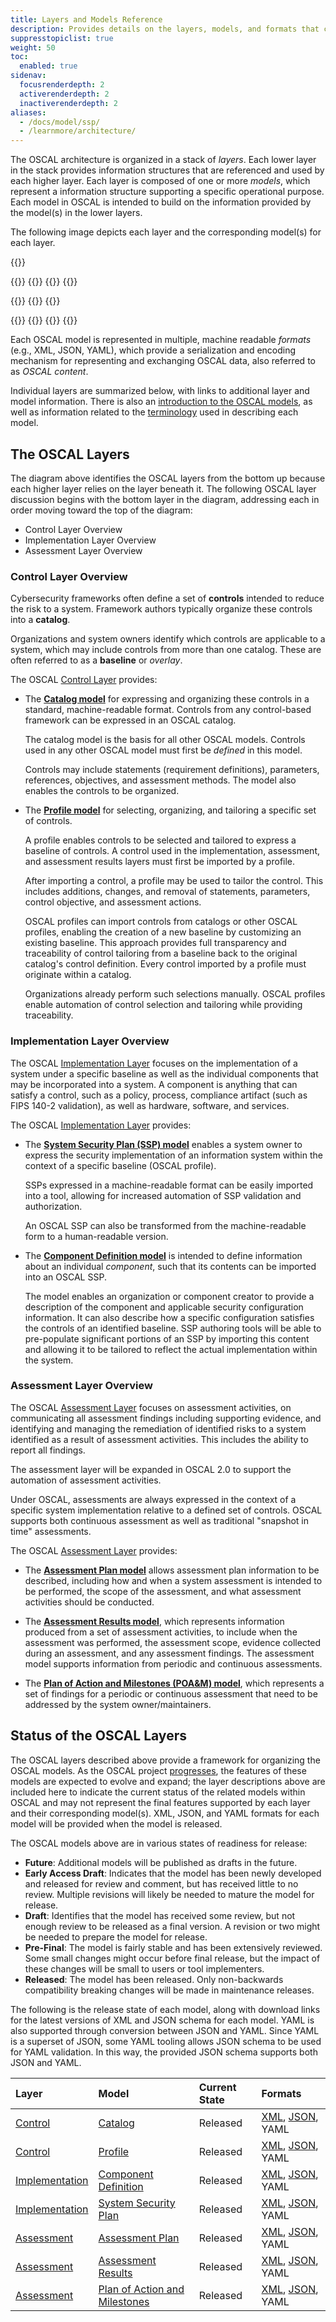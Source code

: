 ```yaml
---
title: Layers and Models Reference
description: Provides details on the layers, models, and formats that comprise OSCAL. Concepts for each layer and model are discussed, and the semantics of each model and associated formats are defined.
suppresstopiclist: true
weight: 50
toc:
  enabled: true
sidenav:
  focusrenderdepth: 2
  activerenderdepth: 2
  inactiverenderdepth: 2
aliases:
  - /docs/model/ssp/
  - /learnmore/architecture/
---
```


The OSCAL architecture is organized in a stack of *layers*. Each lower layer in the stack provides information structures that are referenced and used by each higher layer. Each layer is composed of one or more *models*, which represent a information structure supporting a specific operational purpose. Each model in OSCAL is intended to build on the information provided by the model(s) in the lower layers.

The following image depicts each layer and the corresponding model(s) for each layer.

{{<imagemap src="oscal-layers.png" width="901" height="400" alt="OSCAL layers and models. The layers are listed (from top to bottom): Assessment, Implementation, and Control. The Assessment Layer is comprised of the Assessment Plan Model, Assessment Results Model, and the Plan of Action and Milestones (POA&M) Model. The Implementation Layer is comprised of the System Security Plan Model and the Component Model. The Control Layer is comprised of the Catalog Model and the Profile Model.">}}
  <!-- Assessment Layer -->
  {{<area alt="Assessment Plan Model" title="Assessment Plan Model" href="assessment/assessment-plan/" coords="199,8,891,42" shape="rect">}}
  {{<area alt="Assessment Results Model" title="Assessment Results Model" href="assessment/assessment-results/" coords="200,50,891,73" shape="rect">}}
  {{<area alt="Plan of Action and Milestones Model" title="Plan of Action and Milestones Model" href="assessment/poam/" coords="199,82,892,107" shape="rect">}}
  {{<area alt="Assessment Layer" title="Assessment Layer" href="assessment/" coords="8,0,897,149" shape="rect">}}

  <!-- Implementation Layer -->
  {{<area alt="System Security Plan" title="System Security Plan" href="implementation/ssp/" coords="200,170,892,214" shape="rect">}}
  {{<area alt="Component Definition" title="Component Definition" href="implementation/component-definition/" coords="198,220,891,247" shape="rect">}}
  {{<area alt="Implementation Layer" title="Implementation Layer" href="implementation/" coords="8,163,898,288" shape="rect">}}

  <!-- Control Layer -->
  {{<area alt="Profile Model" title="Profile Model" href="control/profile/" coords="200,307,892,347" shape="rect">}}
  {{<area alt="Catalog Model" title="Catalog Model" href="control/catalog/" coords="199,354,892,391" shape="rect">}}
  {{<area alt="Control Layer" title="Control Layer" href="control/" coords="6,300,898,398" shape="rect">}}
{{</imagemap>}}

Each OSCAL model is represented in multiple, machine readable *formats* (e.g., XML, JSON, YAML), which provide a serialization and encoding mechanism for representing and exchanging OSCAL data, also referred to as *OSCAL content*.

Individual layers are summarized below, with links to additional layer and model information. There is also an [introduction to the OSCAL models](overview/), as well as information related to the [terminology](../terminology/) used in describing each model.

## The OSCAL Layers

The diagram above identifies the OSCAL layers from the bottom up because each higher layer relies on the layer beneath it. The following OSCAL layer discussion begins with the bottom layer in the diagram, addressing each in order moving toward the top of the diagram:
- Control Layer Overview
- Implementation Layer Overview
- Assessment Layer Overview

### Control Layer Overview

Cybersecurity frameworks often define a set of **controls** intended to reduce the risk to a system. Framework authors typically organize these controls into a **catalog**.

Organizations and system owners identify which controls are applicable to a system, which may include controls from more than one catalog. These are often referred to as a **baseline** or *overlay*.

The OSCAL [Control Layer](control/) provides:

- The **[Catalog model](control/catalog/)** for expressing and organizing these controls in a standard, machine-readable format. Controls from any control-based framework can be expressed in an OSCAL catalog.

  The catalog model is the basis for all other OSCAL models. Controls used in any other OSCAL model must first be _defined_ in this model.

  Controls may include statements (requirement definitions), parameters, references, objectives, and assessment methods. The model also enables the controls to be organized.

- The **[Profile model](control/profile/)** for selecting, organizing, and tailoring a specific set of controls.

  A profile enables controls to be selected and tailored to express a baseline of controls. A control used in the implementation, assessment, and assessment results layers must first be imported by a profile.

  After importing a control, a profile may be used to tailor the control. This includes additions, changes, and removal of statements, parameters, control objective, and assessment actions.

  OSCAL profiles can import controls from catalogs or other OSCAL profiles, enabling the creation of a new baseline by customizing an existing baseline. This approach provides full transparency and traceability of control tailoring from a baseline back to the original catalog's control definition. Every control imported by a profile must originate within a catalog.

  Organizations already perform such selections manually. OSCAL profiles enable automation of control selection and tailoring while providing traceability.

### Implementation Layer Overview

The OSCAL [Implementation Layer](implementation/) focuses on the implementation of a system under a specific baseline as well as the individual components that may be incorporated into a system. A component is anything that can satisfy a control, such as a policy, process, compliance artifact (such as FIPS 140-2 validation), as well as hardware, software, and services.

The OSCAL [Implementation Layer](implementation/) provides:

- The **[System Security Plan (SSP) model](implementation/ssp/)** enables a system owner to express the security implementation of an information system within the context of a specific baseline (OSCAL profile).

  SSPs expressed in a machine-readable format can be easily imported into a tool, allowing for increased automation of SSP validation and authorization.

  An OSCAL SSP can also be transformed from the machine-readable form to a human-readable version.

- The **[Component Definition model](implementation/component-definition/)** is intended to define information about an individual *component*, such that its contents can be imported into an OSCAL SSP.

  The model enables an organization or component creator to provide a description of the component and applicable security configuration information. It can also describe how a specific configuration satisfies the controls of an identified baseline. SSP authoring tools will be able to pre-populate significant portions of an SSP by importing this content and allowing it to be tailored to reflect the actual implementation within the system.

### Assessment Layer Overview

The OSCAL [Assessment Layer](assessment/) focuses on assessment activities, on communicating all assessment findings including supporting evidence, and identifying and managing the remediation of identified risks to a system identified as a result of assessment activities. This includes the ability to report all findings.

The assessment layer will be expanded in OSCAL 2.0 to support the automation of assessment activities.

Under OSCAL, assessments are always expressed in the context of a specific system implementation relative to a defined set of controls.
OSCAL supports both continuous assessment as well as traditional "snapshot in time" assessments.

The OSCAL [Assessment Layer](assessment/) provides:

- The **[Assessment Plan model](assessment/assessment-plan/)** allows assessment plan information to be described, including how and when a system assessment is intended to be performed, the scope of the assessment, and what assessment activities should be conducted.

- The **[Assessment Results model](assessment/assessment-results/)**, which represents information produced from a set of assessment activities, to include when the assessment was performed, the assessment scope, evidence collected during an assessment, and any assessment findings. The assessment model supports information from periodic and continuous assessments.

- The **[Plan of Action and Milestones (POA&M) model](assessment/poam/)**, which represents a set of findings for a periodic or continuous assessment that need to be addressed by the system owner/maintainers.

## Status of the OSCAL Layers

The OSCAL layers described above provide a framework for organizing the OSCAL models. As the OSCAL project [progresses](/contribute/roadmap/), the features of these models are expected to evolve and expand; the layer descriptions above are included here to indicate the current status of the related models within OSCAL and may not represent the final features supported by each layer and their corresponding model(s). XML, JSON, and YAML formats for each model will be provided when the model is released.

The OSCAL models above are in various states of readiness for release:

- **Future**: Additional models will be published as drafts in the future.
- **Early Access Draft**: Indicates that the model has been newly developed and released for review and comment, but has received little to no review. Multiple revisions will likely be needed to mature the model for release.
- **Draft**: Identifies that the model has received some review, but not enough review to be released as a final version. A revision or two might be needed to prepare the model for release.
- **Pre-Final**: The model is fairly stable and has been extensively reviewed. Some small changes might occur before final release, but the impact of these changes will be small to users or tool implementers.
- **Released**: The model has been released. Only non-backwards compatibility breaking changes will be made in maintenance releases.

The following is the release state of each model, along with download links for the latest versions of XML and JSON schema for each model. YAML is also supported through conversion between JSON and YAML. Since YAML is a superset of JSON, some YAML tooling allows JSON schema to be used for YAML validation. In this way, the provided JSON schema supports both JSON and YAML.

| Layer | Model | Current State | Formats |
|:--- |:--- |:--- |:--- |
| [Control](control/) | [Catalog](control/catalog/) | Released | [XML](https://raw.githubusercontent.com/usnistgov/OSCAL/main/xml/schema/oscal_catalog_schema.xsd), [JSON](https://raw.githubusercontent.com/usnistgov/OSCAL/main/json/schema/oscal_catalog_schema.json), YAML |
| [Control](control/) | [Profile](control/profile/) | Released | [XML](https://raw.githubusercontent.com/usnistgov/OSCAL/main/xml/schema/oscal_profile_schema.xsd), [JSON](https://raw.githubusercontent.com/usnistgov/OSCAL/main/json/schema/oscal_profile_schema.json), YAML |
| [Implementation](implementation/) | [Component Definition](implementation/component-definition/) | Released | [XML](https://raw.githubusercontent.com/usnistgov/OSCAL/main/xml/schema/oscal_component_schema.xsd), [JSON](https://raw.githubusercontent.com/usnistgov/OSCAL/main/json/schema/oscal_component_schema.json), YAML |
| [Implementation](implementation/) | [System Security Plan](implementation/ssp/) | Released | [XML](https://raw.githubusercontent.com/usnistgov/OSCAL/main/xml/schema/oscal_ssp_schema.xsd), [JSON](https://raw.githubusercontent.com/usnistgov/OSCAL/main/json/schema/oscal_ssp_schema.json), YAML |
| [Assessment](assessment/) | [Assessment Plan](assessment/assessment-plan/) | Released | [XML](https://raw.githubusercontent.com/usnistgov/OSCAL/main/xml/schema/oscal_assessment-plan_schema.xsd), [JSON](https://raw.githubusercontent.com/usnistgov/OSCAL/main/json/schema/oscal_assessment-plan_schema.json), YAML |
| [Assessment](assessment/) | [Assessment Results](assessment/assessment-results/) | Released | [XML](https://raw.githubusercontent.com/usnistgov/OSCAL/main/xml/schema/oscal_assessment-results_schema.xsd), [JSON](https://raw.githubusercontent.com/usnistgov/OSCAL/main/json/schema/oscal_assessment-results_schema.json), YAML |
| [Assessment](assessment/) | [Plan of Action and Milestones](assessment/poam/) | Released | [XML](https://raw.githubusercontent.com/usnistgov/OSCAL/main/xml/schema/oscal_poam_schema.xsd), [JSON](https://raw.githubusercontent.com/usnistgov/OSCAL/main/json/schema/oscal_poam_schema.json), YAML |
